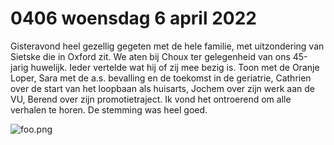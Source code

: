 # 0406 woensdag 6 april 2022
Gisteravond heel gezellig gegeten met de hele familie, met uitzondering van Sietske die in Oxford zit. We aten bij Choux ter gelegenheid van ons 45-jarig huwelijk. Ieder vertelde wat hij of zij mee bezig is. Toon met de Oranje Loper, Sara met de a.s. bevalling en de toekomst in de geriatrie, Cathrien over de start van het loopbaan als huisarts, Jochem over zijn werk aan de VU, Berend over zijn promotietraject. Ik vond het ontroerend om alle verhalen te horen. De stemming was heel goed.

![foo.png](https://filedn.com/lEFtF675HQD86Dw6hctjb9S/Dagboek/220405%20Eten%20bij%20Choux.jpg)  